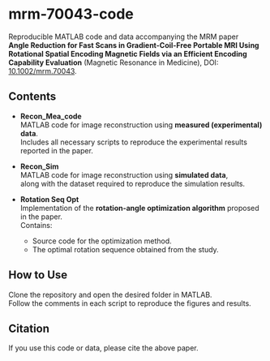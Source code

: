# mrm-70043-code

Reproducible MATLAB code and data accompanying the MRM paper  
**Angle Reduction for Fast Scans in Gradient-Coil-Free Portable MRI Using Rotational Spatial Encoding Magnetic Fields via an Efficient Encoding Capability Evaluation** (Magnetic Resonance in Medicine), DOI: [10.1002/mrm.70043](https://doi.org/10.1002/mrm.70043).

## Contents

- **Recon_Mea_code**  
  MATLAB code for image reconstruction using **measured (experimental) data**.  
  Includes all necessary scripts to reproduce the experimental results reported in the paper.

- **Recon_Sim**  
  MATLAB code for image reconstruction using **simulated data**,  
  along with the dataset required to reproduce the simulation results.

- **Rotation Seq Opt**  
  Implementation of the **rotation-angle optimization algorithm** proposed in the paper.  
  Contains:
  - Source code for the optimization method.
  - The optimal rotation sequence obtained from the study.

## How to Use

Clone the repository and open the desired folder in MATLAB.  
Follow the comments in each script to reproduce the figures and results.

## Citation

If you use this code or data, please cite the above paper.
